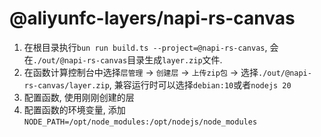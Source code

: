 # @aliyunfc-layers/napi-rs-canvas

1. 在根目录执行`bun run build.ts --project=@napi-rs-canvas`, 会在`./out/@napi-rs-canvas`目录生成`layer.zip`文件.
2. 在函数计算控制台中选择`层管理` -> `创建层` -> `上传zip包` -> 选择`./out/@napi-rs-canvas/layer.zip`, 兼容运行时可以选择`debian:10`或者`nodejs 20`
3. 配置函数, 使用刚刚创建的层
4. 配置函数的环境变量, 添加`NODE_PATH=/opt/node_modules:/opt/nodejs/node_modules`
